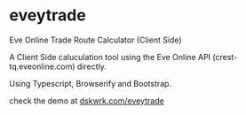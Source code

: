 # eveytrade
Eve Online Trade Route Calculator (Client Side)

A Client Side caluculation tool using the Eve Online API (crest-tq.eveonline.com) directly.

Using Typescript, Browserify and Bootstrap.

check the demo at [dskwrk.com/eveytrade](https://www.dskwrk.com/eveytrade/)
